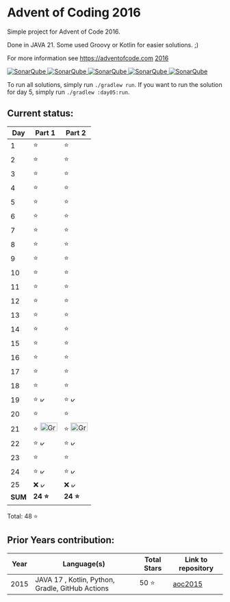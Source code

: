 # Advent of Coding 2016

Simple project for Advent of Code 2016.

Done in JAVA 21. Some used Groovy or Kotlin for easier solutions. ;)

For more information see https://adventofcode.com [2016](https://adventofcode.com/2016)

[![SonarQube](https://sonarcloud.io/api/project_badges/measure?project=de.havox_design.aoc2016%3Aadvent_of_code_2016&metric=alert_status "The current SonarQube analysis status")
![SonarQube](https://sonarcloud.io/api/project_badges/measure?project=de.havox_design.aoc2016%3Aadvent_of_code_2016&metric=coverage "The current coverage")
![SonarQube](https://sonarcloud.io/api/project_badges/measure?project=de.havox_design.aoc2016%3Aadvent_of_code_2016&metric=bugs "The current number of SonarQube bugs")
![SonarQube](https://sonarcloud.io/api/project_badges/measure?project=de.havox_design.aoc2016%3Aadvent_of_code_2016&metric=vulnerabilities "The current number of SonarQube vulnerabilities")
![SonarQube](https://sonarcloud.io/api/project_badges/measure?project=de.havox_design.aoc2016%3Aadvent_of_code_2016&metric=code_smells "The current number of SonarQube code smells")](https://sonarcloud.io/dashboard?id=de.havox_design.aoc2016%3Aadvent_of_code_2016)

To run all solutions, simply run `./gradlew run`. If you want to run the solution for day 5, simply run
`./gradlew :day05:run`.

## Current status:

| Day     | Part 1                                                                                                                                                  | Part 2                                                                                                                                                  |
|---------|---------------------------------------------------------------------------------------------------------------------------------------------------------|---------------------------------------------------------------------------------------------------------------------------------------------------------|
| 1       | ⭐                                                                                                                                                       | ⭐                                                                                                                                                       |
| 2       | ⭐                                                                                                                                                       | ⭐                                                                                                                                                       |
| 3       | ⭐                                                                                                                                                       | ⭐                                                                                                                                                       |
| 4       | ⭐                                                                                                                                                       | ⭐                                                                                                                                                       |
| 5       | ⭐                                                                                                                                                       | ⭐                                                                                                                                                       |
| 6       | ⭐                                                                                                                                                       | ⭐                                                                                                                                                       |
| 7       | ⭐                                                                                                                                                       | ⭐                                                                                                                                                       |
| 8       | ⭐                                                                                                                                                       | ⭐                                                                                                                                                       |
| 9       | ⭐                                                                                                                                                       | ⭐                                                                                                                                                       |
| 10      | ⭐                                                                                                                                                       | ⭐                                                                                                                                                       |
| 11      | ⭐                                                                                                                                                       | ⭐                                                                                                                                                       |
| 12      | ⭐                                                                                                                                                       | ⭐                                                                                                                                                       |
| 13      | ⭐                                                                                                                                                       | ⭐                                                                                                                                                       |
| 14      | ⭐                                                                                                                                                       | ⭐                                                                                                                                                       |
| 15      | ⭐                                                                                                                                                       | ⭐                                                                                                                                                       |
| 16      | ⭐                                                                                                                                                       | ⭐                                                                                                                                                       |
| 17      | ⭐                                                                                                                                                       | ⭐                                                                                                                                                       |
| 18      | ⭐                                                                                                                                                       | ⭐                                                                                                                                                       |
| 19      | ⭐ <img src="https://upload.wikimedia.org/wikipedia/commons/thumb/7/74/Kotlin_Icon.png/600px-Kotlin_Icon.png" width="10" height="10" alt="Kotlin" />     | ⭐ <img src="https://upload.wikimedia.org/wikipedia/commons/thumb/7/74/Kotlin_Icon.png/600px-Kotlin_Icon.png" width="10" height="10" alt="Kotlin" />     |
| 20      | ⭐                                                                                                                                                       | ⭐                                                                                                                                                       |
| 21      | ⭐ <img src="https://upload.wikimedia.org/wikipedia/commons/thumb/3/36/Groovy-logo.svg/200px-Groovy-logo.svg.png" width="40" height="20" alt="Groovy" /> | ⭐ <img src="https://upload.wikimedia.org/wikipedia/commons/thumb/3/36/Groovy-logo.svg/200px-Groovy-logo.svg.png" width="40" height="20" alt="Groovy" /> |
| 22      | ⭐ <img src="https://upload.wikimedia.org/wikipedia/commons/thumb/7/74/Kotlin_Icon.png/600px-Kotlin_Icon.png" width="10" height="10" alt="Kotlin" />     | ⭐ <img src="https://upload.wikimedia.org/wikipedia/commons/thumb/7/74/Kotlin_Icon.png/600px-Kotlin_Icon.png" width="10" height="10" alt="Kotlin" />     |
| 23      | ⭐                                                                                                                                                       | ⭐                                                                                                                                                       |
| 24      | ⭐ <img src="https://upload.wikimedia.org/wikipedia/commons/thumb/7/74/Kotlin_Icon.png/600px-Kotlin_Icon.png" width="10" height="10" alt="Kotlin" />     | ⭐ <img src="https://upload.wikimedia.org/wikipedia/commons/thumb/7/74/Kotlin_Icon.png/600px-Kotlin_Icon.png" width="10" height="10" alt="Kotlin" />     |
| 25      | ❌ <img src="https://upload.wikimedia.org/wikipedia/commons/thumb/7/74/Kotlin_Icon.png/600px-Kotlin_Icon.png" width="10" height="10" alt="Kotlin" />     | ❌ <img src="https://upload.wikimedia.org/wikipedia/commons/thumb/7/74/Kotlin_Icon.png/600px-Kotlin_Icon.png" width="10" height="10" alt="Kotlin" />     |
| **SUM** | **24 ⭐**                                                                                                                                                | **24 ⭐**                                                                                                                                                |

Total: 48 ⭐

## Prior Years contribution:
| Year | Language(s)                                       | Total Stars | Link to repository                                  |
|------|---------------------------------------------------|-------------|-----------------------------------------------------|
| 2015 | JAVA 17 , Kotlin, Python, Gradle, GitHub Actions  | 50 ⭐        | [aoc2015](https://github.com/Gentleman1983/aoc2015) |
